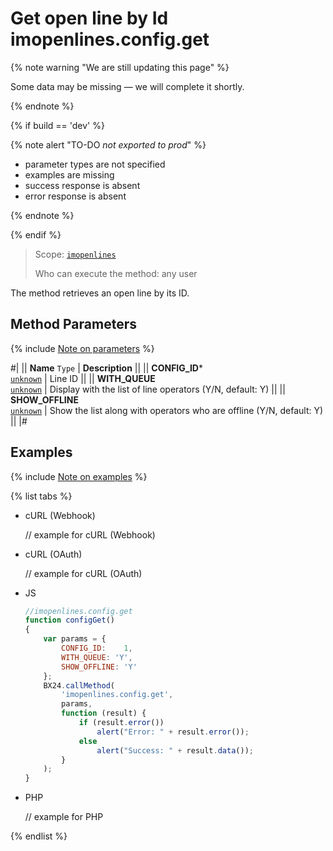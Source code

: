 # Get open line by Id imopenlines.config.get

{% note warning "We are still updating this page" %}

Some data may be missing — we will complete it shortly.

{% endnote %}

{% if build == 'dev' %}

{% note alert "TO-DO _not exported to prod_" %}

- parameter types are not specified
- examples are missing
- success response is absent
- error response is absent

{% endnote %}

{% endif %}

> Scope: [`imopenlines`](../../scopes/permissions.md)
>
> Who can execute the method: any user

The method retrieves an open line by its ID.

## Method Parameters

{% include [Note on parameters](../../../_includes/required.md) %}

#|
|| **Name**
`Type` | **Description** ||
|| **CONFIG_ID***  
[`unknown`](../../data-types.md) | Line ID ||
|| **WITH_QUEUE**  
[`unknown`](../../data-types.md) | Display with the list of line operators (Y/N, default: Y) ||
|| **SHOW_OFFLINE**  
[`unknown`](../../data-types.md) | Show the list along with operators who are offline (Y/N, default: Y) ||
|#

## Examples

{% include [Note on examples](../../../_includes/examples.md) %}

{% list tabs %}

- cURL (Webhook)

    // example for cURL (Webhook)

- cURL (OAuth)

    // example for cURL (OAuth)

- JS

    ```js
    //imopenlines.config.get
    function configGet()
    {
        var params = {
            CONFIG_ID:    1,
            WITH_QUEUE: 'Y',
            SHOW_OFFLINE: 'Y'
        };
        BX24.callMethod(
            'imopenlines.config.get',
            params,
            function (result) {
                if (result.error())
                    alert("Error: " + result.error());
                else
                    alert("Success: " + result.data());
            }
        );
    }
    ```

- PHP

    // example for PHP

{% endlist %}